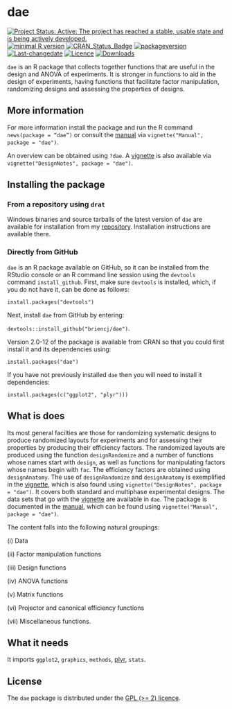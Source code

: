 # dae

[![Project Status: Active:  The project has reached a stable, usable state and is being actively developed.](http://www.repostatus.org/badges/latest/active.svg)](http://www.repostatus.org/#active)
[![minimal R version](https://img.shields.io/badge/R%3E%3D-3.5.0-6666ff.svg)](https://cran.r-project.org/)
[![CRAN_Status_Badge](http://www.r-pkg.org/badges/version/dae)](https://cran.r-project.org/package=dae)
[![packageversion](https://img.shields.io/badge/Package%20version-3.2--13-orange.svg?style=flat-square)](/commits/master)
[![Last-changedate](https://img.shields.io/badge/last%20change-2022--11--17-yellowgreen.svg)](/commits/master)
[![Licence](https://img.shields.io/badge/license-GPL%20(%3E%3D2)-green.svg)](http://choosealicense.com/licenses/gpl-2.0/)
[![Downloads](https://cranlogs.r-pkg.org/badges/last-week/dae)](commits/master)


`dae` is an R package that collects together functions that are useful in the design and ANOVA of experiments. It is stronger in functions to aid in the design of experiments, having functions that facilitate factor manipulation, randomizing designs and assessing the properties of designs.

## More information

For more information install the package and run the R command `news(package = “dae”)` or consult the [manual](./vignettes/dae-manual.pdf) via `vignette("Manual", package = "dae")`. 

An overview can be obtained using `?dae`. A [vignette](./vignettes/DesignNotes.pdf) is also available via `vignette("DesignNotes", package = "dae")`.

## Installing the package

### From a repository using `drat`

Windows binaries and source tarballs of the latest version of `dae` are available for installation from my [repository](http://chris.brien.name/rpackages). Installation instructions are available there.

### Directly from  GitHub

`dae` is an R package available on GitHub, so it can be installed from the RStudio console or an R command line session using the `devtools` command `install_github`. First, make sure `devtools` is installed, which, if you do not have it, can be done as follows:

`install.packages("devtools")`

Next, install `dae` from GitHub by entering:

`devtools::install_github("briencj/dae")`.

Version 2.0-12 of the package is available from CRAN so that you could first install it and its dependencies using:

`install.packages("dae")`


If you have not previously installed `dae` then you will need to install it dependencies:

`install.packages(c("ggplot2", "plyr")))`

## What is does

Its most general facilties are those for randomizing systematic designs to produce randomized layouts for experiments and for assessing their properties by producing their efficiency factors. The  randomized layouts are produced using the function `designRandomize` and a number of functions whose names start with `design`, as well as functions for manipulating factors whose names begin with `fac`. The efficiency factors are obtained using `designAnatomy`. The use of `designRandomize` and `designAnatomy` is exemplified in the  [vignette](./vignettes/DesignNotes.pdf), which is also found using `vignette("DesignNotes", package = "dae")`. It covers both standard and multiphase experimental designs. The data sets that go with the [vignette](./vignettes/DesignNotes.pdf) are available in `dae`. The package is documented in the [manual](./vignettes/dae-manual.pdf), which can be found using `vignette("Manual", package = "dae")`. 

The content falls into the following natural groupings: 

(i) Data 

(ii) Factor manipulation functions

(iii) Design functions

(iv) ANOVA functions

(v) Matrix functions

(vi) Projector and canonical efficiency functions

(vii) Miscellaneous functions.

## What it needs  
  
It imports `ggplot2`, `graphics`, `methods`, [plyr](<https://CRAN.R-project.org/package=plyr>), `stats`.

## License

The `dae` package is distributed under the [GPL (>= 2) licence](<https://opensource.org/licenses/GPL-2.0>).
